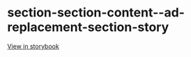# section-section-content--ad-replacement-section-story

[View in storybook](https://raw.githack.com/Independent-Digital-News-and-Media-Ltd/indy-pwamp-sb/PR-2086-sb/index.html?path=/story/section-section-content--ad-replacement-section-story)
